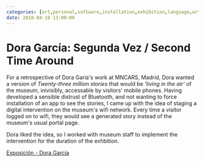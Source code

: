 ```yaml
---
categories: [art,personal,software,installation,exhibition,language,artistic-collaborator,creative-technologist,greatest-hits,greatest-hits]
date: 2018-04-18 13:00:00
---
```


# Dora García: Segunda Vez / Second Time Around

For a retrospective of Dora Garia's work at MNCARS, Madrid, Dora wanted a version of _Twenty-three million stories_ that would be _'living in the air'_ of the museum, inivisibly, accessable by visitors' mobile phones. Having developed a sensible distrust of Bluetooth, and not wanting to force installation of an app to see the stories, I came up with the idea of staging a digital intervention on the museum's wifi network. Every time a visitor logged on to wifi, they would see a generated story instead of the museum's usual portal page.

Dora liked the idea, so I worked with museum staff to implement the intervention for the duration of the exhbition.

[Exposición - Dora García](https://www.museoreinasofia.es/en/exhibitions/dora-garcia)